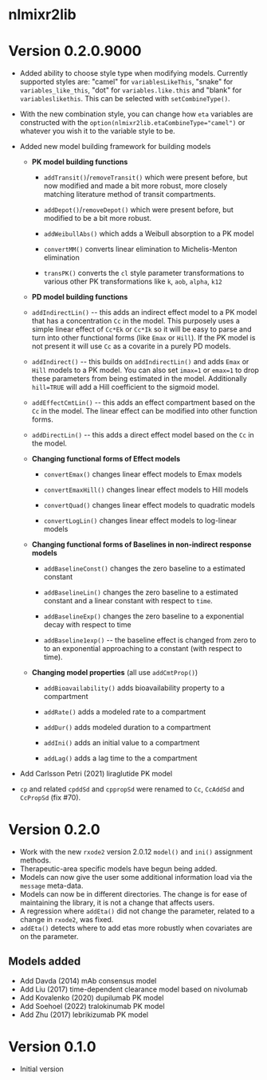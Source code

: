 # nlmixr2lib

# Version 0.2.0.9000

* Added ability to choose style type when modifying models.  Currently
  supported styles are: "camel" for `variablesLikeThis`, "snake" for
  `variables_like_this`, "dot" for `variables.like.this` and "blank"
  for `variableslikethis`.  This can be selected with
  `setCombineType()`.

* With the new combination style, you can change how `eta` variables
  are constructed with the `option(nlmixr2lib.etaCombineType="camel")`
  or whatever you wish it to the variable style to be.

* Added new model building framework for building models

  - **PK model building functions**

     - `addTransit()`/`removeTransit()` which were present before, but now modified and
       made a bit more robust, more closely matching literature method
       of transit compartments.

     - `addDepot()`/`removeDepot()` which were present before, but
       modified to be a bit more robust.

     - `addWeibullAbs()` which adds a Weibull absorption to a PK model

     - `convertMM()` converts linear elimination to Michelis-Menton elimination

     - `transPK()` converts the `cl` style parameter transformations
       to various other PK transformations like `k`, `aob`, `alpha`,
       `k12`

  - **PD model building functions**

   - `addIndirectLin()` -- this adds an indirect effect model to a PK
     model that has a concentration `Cc` in the model.  This purposely
     uses a simple linear effect of `Cc*Ek` or `Cc*Ik` so it will be
     easy to parse and turn into other functional forms (like `Emax`
     or `Hill`).  If the PK model is not present it will use `Cc` as a
     covarite in a purely PD models.

   - `addIndirect()` -- this builds on `addIndirectLin()` and adds
     `Emax` or `Hill` models to a PK model. You can also set `imax=1`
     or `emax=1` to drop these parameters from being estimated in the
     model.  Additionally `hill=TRUE` will add a Hill coefficient to
     the sigmoid model.

   - `addEffectCmtLin()` -- this adds an effect compartment based on
     the `Cc` in the model.  The linear effect can be modified into
     other function forms.

   - `addDirectLin()` -- this adds a direct effect model based on the
     `Cc` in the model.

   - **Changing functional forms of Effect models**

     - `convertEmax()` changes linear effect models to Emax models

     - `convertEmaxHill()` changes linear effect models to Hill models

     - `convertQuad()` changes linear effect models to quadratic models

     - `convertLogLin()` changes linear effect models to log-linear models

   - **Changing functional forms of Baselines in non-indirect response models**

     - `addBaselineConst()` changes the zero baseline to a estimated
       constant

     - `addBaselineLin()` changes the zero baseline to a estimated
       constant and a linear constant with respect to `time`.

     - `addBaselineExp()` changes the zero baseline to a exponential
       decay with respect to time

     - `addBaseline1exp()` -- the baseline effect is changed from zero
       to to an exponential approaching to a constant (with respect to
       time).

   - **Changing model properties** (all use `addCmtProp()`)

      - `addBioavailability()` adds bioavailability property to a
        compartment

      - `addRate()` adds a modeled rate to a compartment

      - `addDur()` adds modeled duration to a compartment

      - `addIni()` adds an initial value to a compartment

      - `addLag()` adds a lag time to the a compartment

* Add Carlsson Petri (2021) liraglutide PK model
* `cp` and related `cpddSd` and `cppropSd` were renamed to `Cc`, `CcAddSd` and
  `CcPropSd` (fix #70).

# Version 0.2.0

* Work with the new `rxode2` version 2.0.12 `model()` and `ini()` assignment
  methods.
* Therapeutic-area specific models have begun being added.
* Models can now give the user some additional information load via the
  `message` meta-data.
* Models can now be in different directories.  The change is for ease of
  maintaining the library, it is not a change that affects users.
* A regression where `addEta()` did not change the parameter, related to a
  change in `rxode2`, was fixed.
* `addEta()` detects where to add etas more robustly when covariates are on the
  parameter.

## Models added

* Add Davda (2014) mAb consensus model
* Add Liu (2017) time-dependent clearance model based on nivolumab
* Add Kovalenko (2020) dupilumab PK model
* Add Soehoel (2022) tralokinumab PK model
* Add Zhu (2017) lebrikizumab PK model

# Version 0.1.0

* Initial version
